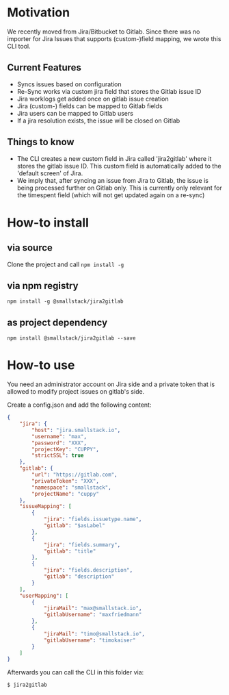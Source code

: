 # Motivation
We recently moved from Jira/Bitbucket to Gitlab. Since there was no importer for Jira Issues that supports (custom-)field mapping, we wrote this CLI tool.

## Current Features
- Syncs issues based on configuration
- Re-Sync works via custom jira field that stores the Gitlab issue ID
- Jira worklogs get added once on gitlab issue creation
- Jira (custom-) fields can be mapped to Gitlab fields
- Jira users can be mapped to Gitlab users
- If a jira resolution exists, the issue will be closed on Gitlab

## Things to know
- The CLI creates a new custom field in Jira called 'jira2gitlab' where it stores the gitlab issue ID. This custom field is automatically added to the 'default screen' of Jira.
- We imply that, after syncing an issue from Jira to Gitlab, the issue is being processed further on Gitlab only. This is currently only relevant for the timespent field (which will not get updated again on a re-sync)

# How-to install 
## via source
Clone the project and call `npm install -g`

## via npm registry
`npm install -g @smallstack/jira2gitlab`

## as project dependency
`npm install @smallstack/jira2gitlab --save`

# How-to use
You need an administrator account on Jira side and a private token that is allowed to modify project issues on gitlab's side. 

Create a config.json and add the following content: 

```json
{
    "jira": {
        "host": "jira.smallstack.io",
        "username": "max",
        "password": "XXX",
        "projectKey": "CUPPY",
        "strictSSL": true
    },
    "gitlab": {
        "url": "https://gitlab.com",
        "privateToken": "XXX",
        "namespace": "smallstack",
        "projectName": "cuppy"
    },
    "issueMapping": [
        {
            "jira": "fields.issuetype.name",
            "gitlab": "$asLabel"
        },
        {
            "jira": "fields.summary",
            "gitlab": "title"
        },
        {
            "jira": "fields.description",
            "gitlab": "description"
        }
    ],
    "userMapping": [
        {
            "jiraMail": "max@smallstack.io",
            "gitlabUsername": "maxfriedmann"
        },
        {
            "jiraMail": "timo@smallstack.io",
            "gitlabUsername": "timokaiser"
        }
    ]
}
```

Afterwards you can call the CLI in this folder via:

```bash
$ jira2gitlab
```

